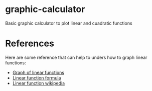 # graphic-calculator
Basic graphic calculator to plot linear and cuadratic functions

# References
Here are some reference that can help to unders how to graph linear functions:

- [Graph of linear functions](https://math.libretexts.org/Courses/Borough_of_Manhattan_Community_College/MAT_206.5/Chapter_3A%3A_Algebra_Topics/3A.02%3A_Graphs_of_Linear_Functions)
- [Linear function formula](https://www.geeksforgeeks.org/linear-function-formula/)
- [Linear function wikipedia](https://en.wikipedia.org/wiki/Linear_function)